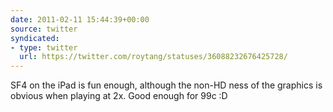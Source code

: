 ```yaml
---
date: 2011-02-11 15:44:39+00:00
source: twitter
syndicated:
- type: twitter
  url: https://twitter.com/roytang/statuses/36088232676425728/
---
```


SF4 on the iPad is fun enough, although the non-HD ness of the graphics is obvious when playing at 2x. Good enough for 99c :D